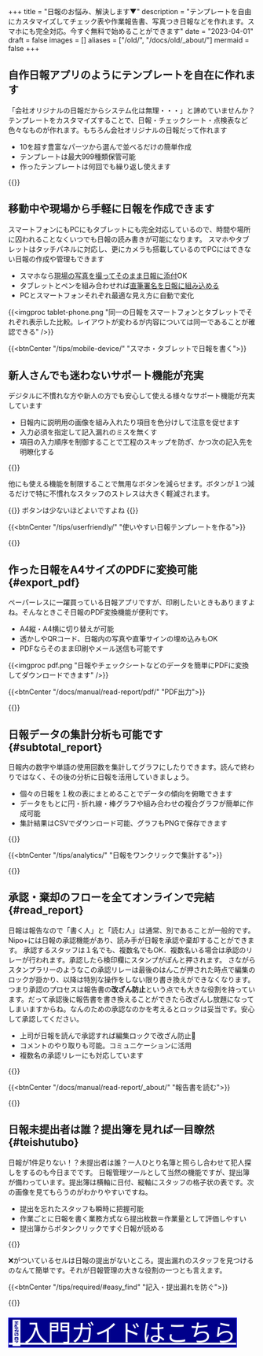 +++
title = "日報のお悩み、解決します▼"
description = "テンプレートを自由にカスタマイズしてチェック表や作業報告書、写真つき日報などを作れます。スマホにも完全対応。今すぐ無料で始めることができます"
date = "2023-04-01"
draft = false
images = []
aliases = ["/old/", "/docs/old/_about/"]
mermaid = false
+++

## 自作日報アプリのようにテンプレートを自在に作れます

「会社オリジナルの日報だからシステム化は無理・・・」と諦めていませんか？
テンプレートをカスタマイズすることで、日報・チェックシート・点検表など色々なものが作れます。もちろん会社オリジナルの日報だって作れます

- 10を超す豊富なパーツから選んで並べるだけの簡単作成
- テンプレートは最大999種類保管可能
- 作ったテンプレートは何回でも繰り返し使えます

{{<icatch filename="make-template" msg="テンプレートは部品を 並べるだけで作れる" title="報告書をグラフ化する" fontsize="30px" alice="pc">}}



## 移動中や現場から手軽に日報を作成できます

スマートフォンにもPCにもタブレットにも完全対応しているので、時間や場所に囚われることなくいつでも日報の読み書きが可能になります。
スマホやタブレットはタッチパネルに対応し、更にカメラも搭載しているのでPCにはできない日報の作成や管理もできます

- スマホなら[現場の写真を撮ってそのまま日報に添付](/tips/photo/)OK
- タブレットとペンを組み合わせれば[直筆署名を日報に組み込める](/tips/sign/)
- PCとスマートフォンそれぞれ最適な見え方に自動で変化

{{<imgproc tablet-phone.png "同一の日報をスマートフォンとタブレットでそれぞれ表示した比較。レイアウトが変わるが内容については同一であることが確認できる" />}}

{{<btnCenter "/tips/mobile-device/" "スマホ・タブレットで日報を書く">}}

## 新人さんでも迷わないサポート機能が充実

デジタルに不慣れな方や新人の方でも安心して使える様々なサポート機能が充実しています

- 日報内に説明用の画像を組み入れたり項目を色分けして注意を促せます
- 入力必須を指定して記入漏れのミスを無くす
- 項目の入力順序を制御することで工程のスキップを防ぎ、かつ次の記入先を明瞭化する

{{<icatch filename="uservility"  msg="入力時に説明画像が あれば迷わないね" title="点検表に説明画像や色分けを使用しユーザビリティ向上させる。点検者が迷うことのないように作れる" fontsize="30px" alice="book" >}}

他にも使える機能を制限することで無用なボタンを減らせます。ボタンが１つ減るだけで特に不慣れなスタッフのストレスは大きく軽減されます。


{{<alice pos="right" icon="ok">}}
ボタンは少ないほどよいですよね
{{</alice>}}

{{<btnCenter "/tips/userfriendly/" "使いやすい日報テンプレートを作る">}}

{{<nextArrow>}}

## 作った日報をA4サイズのPDFに変換可能{#export_pdf}

ペーパーレスに一躍買っている日報アプリですが、印刷したいときもありますよね。そんなときこそ日報のPDF変換機能が便利です。

- A4縦・A4横に切り替えが可能
- 透かしやQRコード、日報内の写真や直筆サインの埋め込みもOK
- PDFならそのまま印刷やメール送信も可能です

{{<imgproc pdf.png "日報やチェックシートなどのデータを簡単にPDFに変換してダウンロードできます" />}}


{{<btnCenter "/docs/manual/read-report/pdf/" "PDF出力">}}

{{<nextArrow>}}

## 日報データの集計分析も可能です{#subtotal_report}

日報内の数字や単語の使用回数を集計してグラフにしたりできます。読んで終わりではなく、その後の分析に日報を活用していきましょう。

- 個々の日報を１枚の表にまとめることでデータの傾向を俯瞰できます
- データをもとに円・折れ線・棒グラフや組み合わせの複合グラフが簡単に作成可能
- 集計結果はCSVでダウンロード可能、グラフもPNGで保存できます


{{<icatch filename="chart" msg="日報をグラフ化して 視覚的に分析が可能" title="報告書をグラフ化する" fontsize="30px" alice="pc">}}

{{<btnCenter "/tips/analytics/" "日報をワンクリックで集計する">}}

{{<nextArrow>}}

## 承認・棄却のフローを全てオンラインで完結{#read_report}

日報は報告なので「書く人」と「読む人」は通常、別であることが一般的です。Nipo+には日報の承認機能があり、読み手が日報を承認や棄却することができます。
承認するスタッフは１名でも、複数名でもOK．複数名いる場合は承認のリレーが行われます。承認したら検印欄にスタンプがぽんと押されます。
さながらスタンプラリーのようなこの承認リレーは最後のはんこが押された時点で編集のロックが掛かり、以降は特別な操作をしない限り書き換えができなくなります。  
つまり承認のプロセスは報告書の**改ざん防止**という点でも大きな役割を持っています。だって承認後に報告書を書き換えることができたら改ざんし放題になってしまいますからね。なんのための承認なのかを考えるとロックは妥当です。安心して承認してください。

- 上司が日報を読んで承認すれば編集ロックで改ざん防止🔏
- コメントのやり取りも可能。コミュニケーションに活用
- 複数名の承認リレーにも対応しています 

{{<icatch filename="report-show" msg="承認やコメント タグ付けや検索も" title="コメントでスタッフとのコミニケーションをとることや、複数スタッフによる日報の承認リレーも利用できます。" fontsize="30px" alice="ok">}}


{{<btnCenter "/docs/manual/read-report/_about/" "報告書を読む">}}

{{<nextArrow>}}

## 日報未提出者は誰？提出簿を見れば一目瞭然{#teishutubo}

日報が1件足りない！？未提出者は誰？一人ひとり名簿と照らし合わせて犯人探しをするのも今日までです。
日報管理ツールとして当然の機能ですが、提出簿が備わっています。提出簿は横軸に日付、縦軸にスタッフの格子状の表です。次の画像を見てもらうのがわかりやすいですね。

- 提出を忘れたスタッフも瞬時に把握可能
- 作業ごとに日報を書く業務方式なら提出枚数＝作業量として評価しやすい
- 提出簿からボタンクリックですぐ日報が読める

{{<icatch filename="submission-status-list" msg="誰が出し忘れたのか？ 表を見ればすぐわかる" title="報告書の未提出者を瞬時に把握できる提出簿機能" fontsize="30px" alice="here">}}

❌がついているセルは日報の提出がないところ。提出漏れのスタッフを見つけるのなんて簡単です。それが日報管理の大きな役割の一つとも言えます。  

{{<btnCenter "/tips/required/#easy_find" "記入・提出漏れを防ぐ">}}

{{<nextArrow>}}

<div class="text-center" style="font-size:3rem">
<a href="/docs/manual/quickstart/" style="border:1px solid blue;background-color:darkblue;color: white" >
🔰入門ガイドはこちら
</a>
</div>
